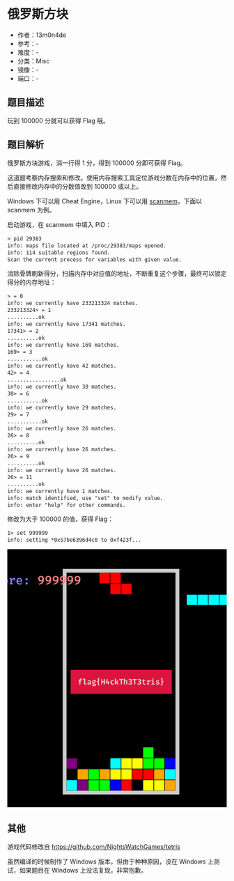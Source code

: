 # 俄罗斯方块

- 作者：13m0n4de
- 参考：-
- 难度：-
- 分类：Misc
- 镜像：-
- 端口：-

## 题目描述

玩到 100000 分就可以获得 Flag 哦。

## 题目解析

俄罗斯方块游戏，消一行得 1 分，得到 100000 分即可获得 Flag。

这道题考察内存搜索和修改。使用内存搜索工具定位游戏分数在内存中的位置，然后直接修改内存中的分数值改到 100000 或以上。

Windows 下可以用 Cheat Engine，Linux 下可以用 [scanmem](https://github.com/scanmem/scanmem)，下面以 scanmem 为例。

启动游戏，在 scanmem 中填入 PID：

```
> pid 29383
info: maps file located at /proc/29383/maps opened.
info: 114 suitable regions found.
Scan the current process for variables with given value.
```

消除骨牌刷新得分，扫描内存中对应值的地址，不断重复这个步骤，最终可以锁定得分的内存地址：

```
> = 0
info: we currently have 233213324 matches.
233213324> = 1
..........ok
info: we currently have 17341 matches.
17341> = 2
..........ok
info: we currently have 169 matches.
169> = 3
...........ok
info: we currently have 42 matches.
42> = 4
.................ok
info: we currently have 30 matches.
30> = 6
...........ok
info: we currently have 29 matches.
29> = 7
...........ok
info: we currently have 26 matches.
26> = 8
..........ok
info: we currently have 26 matches.
26> = 9
..........ok
info: we currently have 26 matches.
26> = 11
..........ok
info: we currently have 1 matches.
info: match identified, use "set" to modify value.
info: enter "help" for other commands.
```

修改为大于 100000 的值，获得 Flag：

```
1> set 999999
info: setting *0x57be6396d4c0 to 0xf423f...
```

![flag](./writeup/flag.png)

## 其他

游戏代码修改自 https://github.com/NightsWatchGames/tetris

虽然编译的时候制作了 Windows 版本，但由于种种原因，没在 Windows 上测试，如果题目在 Windows 上没法复现，非常抱歉。
